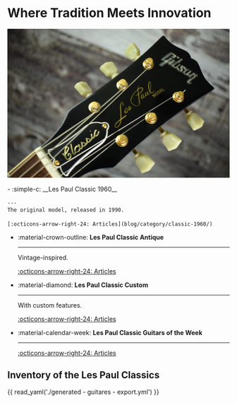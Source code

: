 
# Where Tradition Meets Innovation
![Les Paul Classic 1960 with Model](img/1996-Gibson-Les-Paul-Classic-consignment-12-scaled.jpg)

<div class="grid cards" markdown>
-   :simple-c: __Les Paul Classic 1960__

    ---
    The original model, released in 1990.

    [:octicons-arrow-right-24: Articles](blog/category/classic-1960/)

-   :material-crown-outline: __Les Paul Classic Antique__

    ---
    Vintage-inspired.

    [:octicons-arrow-right-24: Articles](blog/category/classic-antique/)

-   :material-diamond: __Les Paul Classic Custom__

    ---
    With custom features.

    [:octicons-arrow-right-24: Articles](blog/category/classic-customs/)

-   :material-calendar-week: __Les Paul Classic Guitars of the Week__

    ---
    [:octicons-arrow-right-24: Articles](blog/category/guitar-of-the-week---gotw/)

</div>

## Inventory of the Les Paul Classics

{{ read_yaml('./generated - guitares - export.yml')  }}
